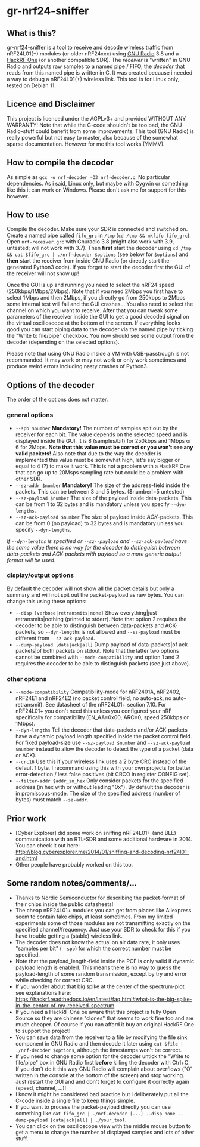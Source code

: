 # gr-nrf24-sniffer

## What is this?
gr-nrf24-sniffer is a tool to receive and decode wireless traffic from nRF24L01(+) modules (or older nRF24xxx) using [GNU Radio](https://www.gnuradio.org/) 3.8 and a [HackRF One](https://greatscottgadgets.com/hackrf/one/) (or another compatible SDR). The *receiver* is "written" in GNU Radio and outputs raw samples to a named pipe / FIFO, the *decoder* that reads from this named pipe is written in C. It was created because i needed a way to debug a nRF24L01(+) wireless link. This tool is for Linux only, tested on Debian 11.

## Licence and Disclaimer
This project is licenced under the AGPLv3+ and provided WITHOUT ANY WARRANTY! Note that while the C-code shouldn't be too bad, the GNU Radio-stuff could benefit from some improvements. This tool (GNU Radio) is really powerful but not easy to master, also because of the somewhat sparse documentation. However for me this tool works (YMMV).

## How to compile the decoder
As simple as `gcc -o nrf-decoder -O3 nrf-decoder.c`. No particular dependencies. As i said, Linux only, but maybe with Cygwin or something like this it can work on Windows. Please don't ask me for support for this however.

## How to use
Compile the decoder. Make sure your SDR is connected and switched on. Create a named pipe called `fifo_grc` in `/tmp` (`cd /tmp && mkfifo fifo_grc`). Open `nrf-receiver.grc` with Gnuradio 3.8 (might also work with 3.9, untested; will not work with 3.7). Then **first** start the decoder using `cd /tmp && cat $fifo_grc | ./nrf-decoder $options` (see below for `$options`) and **then** start the receiver from inside GNU Radio (or directly start the generated Python3 code). If you forget to start the decoder first the GUI of the receiver will not show up!  
  
Once the GUI is up and running you need to select the nRF24 speed (250kbps/1Mbps/2Mbps). Note that if you need 2Mbps you first have to select 1Mbps and then 2Mbps, if you directly go from 250kbps to 2Mbps some internal test will fail and the GUI crashes... You also need to select the channel on which you want to receive. After that you can tweak some parameters of the receiver inside the GUI to get a good decoded signal on the virtual oscilloscope at the bottom of the screen. If everything looks good you can start piping data to the decoder via the named pipe by ticking the "Write to file/pipe" checkbox. You now should see some output from the decoder (depending on the selected options).  
  
Please note that using GNU Radio inside a VM with USB-passtrough is not recommanded. It may work or may not work or only work sometimes and produce weird errors including nasty crashes of Python3.

## Options of the decoder
The order of the options does not matter.
### general options
* `--spb $number` **Mandatory!** The number of samples spit out by the receiver for each bit. The value depends on the selected speed and is displayed inside the GUI. It is 8 (samples/bit) for 250kbps and 1Mbps or 6 for 2Mbps. **Note that this value must be correct or you won't see any valid packets!** Also note that due to the way the decoder is implemented this value must be somewhat high, let's say bigger or equal to 4 (?) to make it work. This is not a problem with a HackRF One that can go up to 20Msps sampling rate but could be a problem with other SDR.
* `--sz-addr $number` **Mandatory!** The size of the address-field inside the packets. This can be between 3 and 5 bytes. ($number!=5 untested)
* `--sz-payload $number` The size of the payload inside data-packets. This can be from 1 to 32 bytes and is mandatory unless you specify `--dyn-lengths`.
* `--sz-ack-payload $number` The size of payload inside *ACK*-packets. This can be from 0 (no payload) to 32 bytes and is mandatory unless you specify `--dyn-lengths`.  
   
*If `--dyn-lengths` is specified or `--sz--payload` and `--sz-ack-payload` have the same value there is no way for the decoder to distinguish between data-packets and ACK-packets with payload so a more generic output format will be used.*
### display/output options
By default the decoder will not show all the packet details but only a summary and will not spit out the packet-payload as raw bytes. You can change this using these options:
* `--disp [verbose|retransmits|none]` Show everything|just retransmits|nothing (printed to stderr). Note that option 2 requires the decoder to be able to distinguish between data-packets and ACK-packets, so `--dyn-lengths` is not allowed and `--sz-payload` must be different from `--sz-ack-payload`.
* `--dump-payload [data|ack|all]` Dump payload of data-packets|of ack-packets|of both packets on stdout. Note that the latter two options cannot be combined with `--mode-compatibility` and option 1 and 2 requires the decoder to be able to distinguish packets (see just above).
### other options
* `--mode-compatibility` Compatibility-mode for nRF2401A, nRF2402, nRF24E1 and nRF24E2 (no packet control field, no auto-ack, no auto-retransmit). See datasheet of the nRF24L01+ section 7.10. For nRF24L01+ you don't need this unless you configured your nRF specifically for compatibility (EN_AA=0x00, ARC=0, speed 250kbps or 1Mbps).
* `--dyn-lengths` Tell the decoder that data-packets and/or ACK-packets have a dynamic payload length specified inside the packet control field. For fixed payload-size use `--sz-payload $number` and `--sz-ack-payload $number` instead to allow the decoder to detect the type of a packet (data or ACK). 
* `--crc16` Use this if your wireless link uses a 2 byte CRC instead of the default 1 byte. I recommand using this with your own projects for better error-detection / less false positives (bit CRCO in register CONFIG set).
* `--filter-addr $addr_in_hex` Only consider packets for the specified address (in hex with or without leading "0x"). By default the decoder is in promiscous-mode. The size of the specified address (number of bytes) must match `--sz-addr`.

## Prior work
* \[Cyber Explorer\] did some work on sniffing nRF24L01+ (and BLE) communication with an RTL-SDR and some additional hardware in 2014. You can check it out here: http://blog.cyberexplorer.me/2014/01/sniffing-and-decoding-nrf24l01-and.html
* Other people have probably worked on this too.

## Some random notes/comments/...
* Thanks to Nordic Semiconductor for describing the packet-format of their chips inside the public datasheets!
* The cheap nRF24L01+ modules you can get from places like Aliexpress seem to contain fake chips, at least sometimes. From my limited experiments some of those modules are not transmitting exactly on the specified channel/frequency. Just use your SDR to check for this if you have trouble getting a (stable) wireless link.
* The decoder does not know the actual on air data rate, it only uses "samples per bit" (`--spb`) for which the correct number must be specified.
* Note that the payload_length-field inside the PCF is only valid if dynamic payload length is enabled. This means there is no way to guess the payload-length of some random transmission, except by try and error while checking for correct CRC.
* If you wonder about that big spike at the center of the spectrum-plot see explanations here: https://hackrf.readthedocs.io/en/latest/faq.html#what-is-the-big-spike-in-the-center-of-my-received-spectrum
* If you need a HackRF One be aware that this project is fully Open Source so they are chinese "clones" that seems to work fine too and are much cheaper. Of course if you can afford it buy an original HackRF One to support the project!
* You can save data from the receiver to a file by modifying the file sink component in GNU Radio and then decode it later using `cat $file | ./nrf-decoder $options`, although the timestamps won't be correct.
* If you need to change some option for the decoder untick the "Write to file/pipe" box in GNU Radio first **before** killing the decoder with Ctrl+C. If you don't do it this way GNU Radio will complain about overflows ("O" written in the console at the bottom of the screen) and stop working. Just restart the GUI and and don't forget to configure it correctly again (speed, channel, ...)!
* I know it might be considered bad practice but i deliberately put all the C-code inside a single file to keep things simple.
* If you want to process the packet-payload directly you can use something like `cat fifo_grc | ./nrf-decoder [...] --disp none --dump-payload [data|ack|all] | ./your_tool`.
* You can click on the oscilloscope view with the middle mouse button to get a menu to change the number of displayed samples and lots of other stuff.
